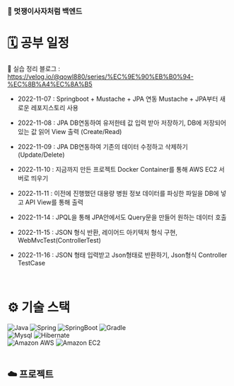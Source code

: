 ### 🦁 멋쟁이사자처럼 백엔드

# 🗓 공부 일정

📄 실습 정리 블로그 : https://velog.io/@qowl880/series/%EC%9E%90%EB%B0%94-%EC%8B%A4%EC%8A%B5

- 2022-11-07 : Springboot + Mustache + JPA 연동 Mustache + JPA부터 새로운 레포지스토리 사용

- 2022-11-08 : JPA DB연동하여 유저한테 값 입력 받아 저장하기, DB에 저장되어 있는 값 읽어 View 출력 (Create/Read)

- 2022-11-09 : JPA DB연동하여 기존의 데이터 수정하고 삭제하기(Update/Delete)

- 2022-11-10 : 지금까지 만든 프로젝트 Docker Container를 통해 AWS EC2 서버로 띄우기

- 2022-11-11 : 이전에 진행했던 대용량 병원 정보 데이터를 파싱한 파일을 DB에 넣고 API View를 통해 출력

- 2022-11-14 : JPQL을 통해 JPA안에서도 Query문을 만들어 원하는 데이터 호출

- 2022-11-15 : JSON 형식 반환, 레이어드 아키텍처 형식 구현, WebMvcTest(ControllerTest)

- 2022-11-16 : JSON 형태 입력받고 Json형태로 반환하기, Json형식 Controller TestCase
<br />

# ⚙️ 기술 스택
<div>
  <img alt="Java" src ="https://img.shields.io/badge/Java-007396.svg?&style=for-the-badge&logo=Java&logoColor=white"/>
  <img alt="Spring" src ="https://img.shields.io/badge/Spring-6DB33F.svg?&style=for-the-badge&logo=Spring&logoColor=white"/>
  <img alt="SpringBoot" src ="https://img.shields.io/badge/SpringBoot-6DB33F.svg?&style=for-the-badge&logo=SpringBoot&logoColor=white"/>
  <img alt="Gradle" src ="https://img.shields.io/badge/Gradle-02303A.svg?&style=for-the-badge&logo=Gradle&logoColor=white"/>
</div>
<div>
  <img alt="Mysql" src ="https://img.shields.io/badge/Mysql-4479A1.svg?&style=for-the-badge&logo=Mysql&logoColor=white"/>
  <img alt="Hibernate" src ="https://img.shields.io/badge/Hibernate-59666C.svg?&style=for-the-badge&logo=Hibernate&logoColor=white"/>
</div>
<div>
  <img alt="Amazon AWS" src="https://img.shields.io/badge/Amazon AWS-232F3E?style=for-the-badge&logo=Amazon AWS&logoColor=white"/>
  <img alt="Amazon EC2" src="https://img.shields.io/badge/Amazon EC2-FF4F8B?style=for-the-badge&logo=Amazon EC2&logoColor=white"/>
</div>


<br />

## ☁️ 프로젝트
